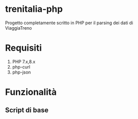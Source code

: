# trenitalia-php
Progetto completamente scritto in PHP per il parsing dei dati di ViaggiaTreno

# Requisiti
1. PHP 7.x,8.x
2. php-curl
3. php-json

# Funzionalità


Script di base
---
<?php
require 'trenitalia-php/api.php';

// Funzioni...
---
